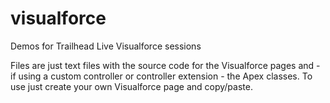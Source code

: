 # visualforce
Demos for Trailhead Live Visualforce sessions

Files are just text files with the source code for the Visualforce pages and - if using a custom controller or controller extension - the Apex classes. To use just create your own Visualforce page and copy/paste.
